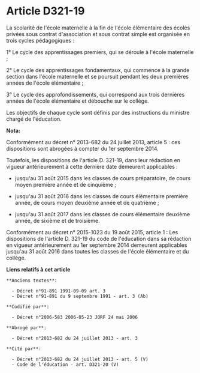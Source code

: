 # Article D321-19

La scolarité de l'école maternelle à la fin de l'école élémentaire des écoles privées sous contrat d'association et sous
contrat simple est organisée en trois cycles pédagogiques :

1° Le cycle des apprentissages premiers, qui se déroule à l'école maternelle ;

2° Le cycle des apprentissages fondamentaux, qui commence à la grande section dans l'école maternelle et se poursuit pendant
les deux premières années de l'école élémentaire ;

3° Le cycle des approfondissements, qui correspond aux trois dernières années de l'école élémentaire et débouche sur le
collège.

Les objectifs de chaque cycle sont définis par des instructions du ministre chargé de l'éducation.

**Nota:**

Conformément au décret n° 2013-682 du 24 juillet 2013, article 5 : ces dispositions sont abrogées à compter du 1er septembre
2014.

Toutefois, les dispositions de l'article D. 321-19, dans leur rédaction en vigueur antérieurement à cette dernière date
demeurent applicables :

- jusqu'au 31 août 2015 dans les classes de cours préparatoire, de cours moyen première année et de cinquième ;

- jusqu'au 31 août 2016 dans les classes de cours élémentaire première année, de cours moyen deuxième année et de quatrième ;

- jusqu'au 31 août 2017 dans les classes de cours élémentaire deuxième année, de sixième et de troisième.

Conformément au décret n° 2015-1023 du 19 août 2015, article 1 : Les dispositions de l'article D. 321-19 du code de
l'éducation dans sa rédaction en vigueur antérieurement au 1er septembre 2014 demeurent applicables jusqu'au 31 août 2016
dans toutes les classes de l'école élémentaire et du collège.

**Liens relatifs à cet article**

	**Anciens textes**:

	  - Décret n°91-891 1991-09-09 art. 3
	  - Décret n°91-891 du 9 septembre 1991 - art. 3 (Ab)

	**Codifié par**:

	  - Décret n°2006-583 2006-05-23 JORF 24 mai 2006

	**Abrogé par**:

	  - Décret n°2013-682 du 24 juillet 2013 - art. 3

	**Cité par**:

	  - Décret n°2013-682 du 24 juillet 2013 - art. 5 (V)
	  - Code de l'éducation - art. D321-20 (V)
